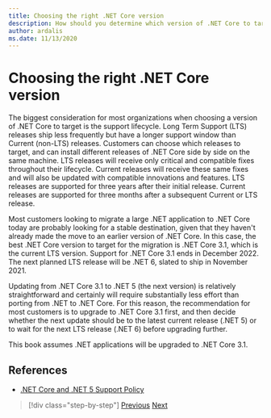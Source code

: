 ```yaml
---
title: Choosing the right .NET Core version
description: How should you determine which version of .NET Core to target?
author: ardalis
ms.date: 11/13/2020
---
```


# Choosing the right .NET Core version

The biggest consideration for most organizations when choosing a version of .NET Core to target is the support lifecycle. Long Term Support (LTS) releases ship less frequently but have a longer support window than Current (non-LTS) releases. Customers can choose which releases to target, and can install different releases of .NET Core side by side on the same machine. LTS releases will receive only critical and compatible fixes throughout their lifecycle. Current releases will receive these same fixes and will also be updated with compatible innovations and features. LTS releases are supported for three years after their initial release. Current releases are supported for three months after a subsequent Current or LTS release.

Most customers looking to migrate a large .NET application to .NET Core today are probably looking for a stable destination, given that they haven't already made the move to an earlier version of .NET Core. In this case, the best .NET Core version to target for the migration is .NET Core 3.1, which is the current LTS version. Support for .NET Core 3.1 ends in December 2022. The next planned LTS release will be .NET 6, slated to ship in November 2021.

Updating from .NET Core 3.1 to .NET 5 (the next version) is relatively straightforward and certainly will require substantially less effort than porting from .NET to .NET Core. For this reason, the recommendation for most customers is to upgrade to .NET Core 3.1 first, and then decide whether the next update should be to the latest current release (.NET 5) or to wait for the next LTS release (.NET 6) before upgrading further.

This book assumes .NET applications will be upgraded to .NET Core 3.1.

## References

- [.NET Core and .NET 5 Support Policy](https://dotnet.microsoft.com/platform/support/policy/dotnet-core)

>[!div class="step-by-step"]
>[Previous](migrate-aspnet-core-2-1.md)
>[Next](incremental-migration-strategies.md)
